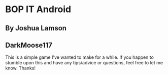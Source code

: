 # BOP IT Android

## By Joshua Lamson
##    DarkMoose117

This is a simple game I've wanted to make for a while. If you happen to stumble upon this and have
any tips/advice or questions, feel free to let me know. Thanks!